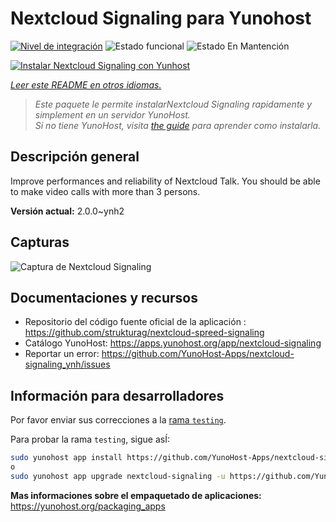 <!--
Este archivo README esta generado automaticamente<https://github.com/YunoHost/apps/tree/master/tools/readme_generator>
No se debe editar a mano.
-->

# Nextcloud Signaling para Yunohost

[![Nivel de integración](https://dash.yunohost.org/integration/nextcloud-signaling.svg)](https://ci-apps.yunohost.org/ci/apps/nextcloud-signaling/) ![Estado funcional](https://ci-apps.yunohost.org/ci/badges/nextcloud-signaling.status.svg) ![Estado En Mantención](https://ci-apps.yunohost.org/ci/badges/nextcloud-signaling.maintain.svg)

[![Instalar Nextcloud Signaling con Yunhost](https://install-app.yunohost.org/install-with-yunohost.svg)](https://install-app.yunohost.org/?app=nextcloud-signaling)

*[Leer este README en otros idiomas.](./ALL_README.md)*

> *Este paquete le permite instalarNextcloud Signaling rapidamente y simplement en un servidor YunoHost.*  
> *Si no tiene YunoHost, visita [the guide](https://yunohost.org/install) para aprender como instalarla.*

## Descripción general

Improve performances and reliability of Nextcloud Talk. You should be able to make video calls with more than 3 persons.


**Versión actual:** 2.0.0~ynh2

## Capturas

![Captura de Nextcloud Signaling](./doc/screenshots/nextcloud-hub7-talk-preview.webp)

## Documentaciones y recursos

- Repositorio del código fuente oficial de la aplicación : <https://github.com/strukturag/nextcloud-spreed-signaling>
- Catálogo YunoHost: <https://apps.yunohost.org/app/nextcloud-signaling>
- Reportar un error: <https://github.com/YunoHost-Apps/nextcloud-signaling_ynh/issues>

## Información para desarrolladores

Por favor enviar sus correcciones a la [rama `testing`](https://github.com/YunoHost-Apps/nextcloud-signaling_ynh/tree/testing).

Para probar la rama `testing`, sigue asÍ:

```bash
sudo yunohost app install https://github.com/YunoHost-Apps/nextcloud-signaling_ynh/tree/testing --debug
o
sudo yunohost app upgrade nextcloud-signaling -u https://github.com/YunoHost-Apps/nextcloud-signaling_ynh/tree/testing --debug
```

**Mas informaciones sobre el empaquetado de aplicaciones:** <https://yunohost.org/packaging_apps>

